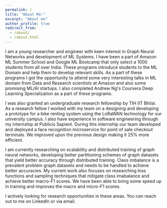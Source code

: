```yaml
---
permalink: /
title: "About Me:"
excerpt: "About me"
author_profile: true
redirect_from: 
  - /about/
  - /about.html
---
```

<!-- 
This is the front page of a website that is powered by the [academicpages template](https://github.com/academicpages/academicpages.github.io) and hosted on GitHub pages. [GitHub pages](https://pages.github.com) is a free service in which websites are built and hosted from code and data stored in a GitHub repository, automatically updating when a new commit is made to the respository. This template was forked from the [Minimal Mistakes Jekyll Theme](https://mmistakes.github.io/minimal-mistakes/) created by Michael Rose, and then extended to support the kinds of content that academics have: publications, talks, teaching, a portfolio, blog posts, and a dynamically-generated CV. You can fork [this repository](https://github.com/academicpages/academicpages.github.io) right now, modify the configuration and markdown files, add your own PDFs and other content, and have your own site for free, with no ads! An older version of this template powers my own personal website at [stuartgeiger.com](http://stuartgeiger.com), which uses [this Github repository](https://github.com/staeiou/staeiou.github.io). -->

I am a young researcher and engineer with keen interest in Graph Neural Networks and development of ML Systems. I have been a part of Amazon ML Summer School and Google ML Bootcamp that only select a 1000 students from all over India. These programs introduce students to the ML Domain and help them to develop relevant skills. As a part of these programs I got the opportunity to attend some very interesting talks in ML domain from Data and Research scientists at Amazon and also some promising ML/AI startups. I also completed Andrew Ng's Coursera Deep Learning Specialization as a part of these programs. 

I was also granted an undergraduate research fellowship by TIH IIT Bhilai. As a research fellow I worked with my team on a designing and developing a prototype for a bike renting system using the LoRaWAN technology for our university campus. I also have experience in software engineering through my internship at Publicis Sapient. During this internship our team developed and deployed a face recognition microservice for point of sale checkout terminals. We improved upon the previous design making it 25% more efficient. 

I am currently researching on scalability and distributed training of graph neural networks, developing better partitioning schemes of graph datasets that yield better accuracy through distributed training. Class imbalance is a prevalent problem graph datasets and needs to be handled to achieve better accuracies. My current work also focuses on researching loss functions and sampling techniques that mitigate class imabalance and achieve better macro-F1 scores. We have been able to bring some speed up in training and improves the macro and micro-F1 scores.

I actively looking for research opportunities in these areas. You can reach out to me on LinkedIn or via email. 

<!-- Like many other Jekyll-based GitHub Pages templates, academicpages makes you separate the website's content from its form. The content & metadata of your website are in structured markdown files, while various other files constitute the theme, specifying how to transform that content & metadata into HTML pages. You keep these various markdown (.md), YAML (.yml), HTML, and CSS files in a public GitHub repository. Each time you commit and push an update to the repository, the [GitHub pages](https://pages.github.com/) service creates static HTML pages based on these files, which are hosted on GitHub's servers free of charge.

Many of the features of dynamic content management systems (like Wordpress) can be achieved in this fashion, using a fraction of the computational resources and with far less vulnerability to hacking and DDoSing. You can also modify the theme to your heart's content without touching the content of your site. If you get to a point where you've broken something in Jekyll/HTML/CSS beyond repair, your markdown files describing your talks, publications, etc. are safe. You can rollback the changes or even delete the repository and start over -- just be sure to save the markdown files! Finally, you can also write scripts that process the structured data on the site, such as [this one](https://github.com/academicpages/academicpages.github.io/blob/master/talkmap.ipynb) that analyzes metadata in pages about talks to display [a map of every location you've given a talk](https://academicpages.github.io/talkmap.html). -->